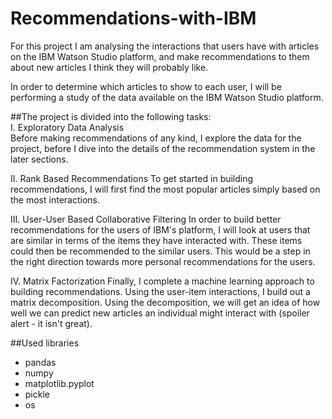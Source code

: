 # Recommendations-with-IBM

For this project I am analysing the interactions that users have with articles on the IBM Watson Studio platform, and make recommendations to them about new articles I think they will probably like.

In order to determine which articles to show to each user, I will be performing a study of the data available on the IBM Watson Studio platform.

##The project is divided into the following tasks:  
I. Exploratory Data Analysis  
Before making recommendations of any kind, I explore the data for the project, before I dive into the details of the recommendation system in the later sections.

II. Rank Based Recommendations
To get started in building recommendations, I will first find the most popular articles simply based on the most interactions.

III. User-User Based Collaborative Filtering
In order to build better recommendations for the users of IBM's platform, I will look at users that are similar in terms of the items they have interacted with. These items could then be recommended to the similar users. This would be a step in the right direction towards more personal recommendations for the users.

IV. Matrix Factorization
Finally, I complete a machine learning approach to building recommendations. Using the user-item interactions, I build out a matrix decomposition. Using the decomposition, we will get an idea of how well we can predict new articles an individual might interact with (spoiler alert - it isn't great).

##Used libraries
- pandas
- numpy
- matplotlib.pyplot
- pickle
- os
